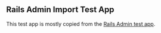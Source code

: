 ## Rails Admin Import Test App

This test app is mostly copied from the [Rails Admin test app](https://github.com/sferik/rails_admin/tree/master/spec/dummy_app).